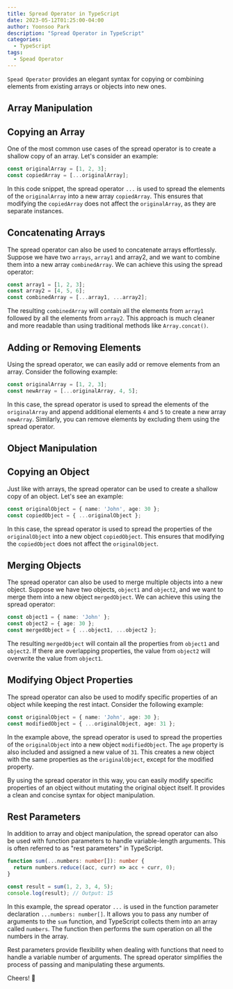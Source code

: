 ```yaml
---
title: Spread Operator in TypeScript
date: 2023-05-12T01:25:00-04:00
author: Yoonsoo Park
description: "Spread Operator in TypeScript"
categories:
  - TypeScript
tags:
  - Spead Operator
---
```


`Spead Operator` provides an elegant syntax for copying or combining elements from existing arrays or objects into new ones.

## Array Manipulation
## Copying an Array
One of the most common use cases of the spread operator is to create a shallow copy of an array. Let's consider an example:

```ts
const originalArray = [1, 2, 3];
const copiedArray = [...originalArray];
```

In this code snippet, the spread operator `...` is used to spread the elements of the `originalArray` into a new array `copiedArray`. This ensures that modifying the `copiedArray` does not affect the `originalArray`, as they are separate instances.

## Concatenating Arrays
The spread operator can also be used to concatenate arrays effortlessly. Suppose we have two `arrays`, `array1` and array2, and we want to combine them into a new array `combinedArray`. We can achieve this using the spread operator:

```ts
const array1 = [1, 2, 3];
const array2 = [4, 5, 6];
const combinedArray = [...array1, ...array2];
```

The resulting `combinedArray` will contain all the elements from `array1` followed by all the elements from `array2`. This approach is much cleaner and more readable than using traditional methods like `Array.concat()`.

## Adding or Removing Elements
Using the spread operator, we can easily add or remove elements from an array. Consider the following example:

```ts
const originalArray = [1, 2, 3];
const newArray = [...originalArray, 4, 5];
```

In this case, the spread operator is used to spread the elements of the `originalArray` and append additional elements `4` and `5` to create a new array `newArray`. Similarly, you can remove elements by excluding them using the spread operator.

## Object Manipulation
## Copying an Object
Just like with arrays, the spread operator can be used to create a shallow copy of an object. Let's see an example:

```ts
const originalObject = { name: 'John', age: 30 };
const copiedObject = { ...originalObject };
```

In this case, the spread operator is used to spread the properties of the `originalObject` into a new object `copiedObject`. This ensures that modifying the `copiedObject` does not affect the `originalObject`.

## Merging Objects
The spread operator can also be used to merge multiple objects into a new object. Suppose we have two objects, `object1` and `object2`, and we want to merge them into a new object `mergedObject`. We can achieve this using the spread operator:

```ts
const object1 = { name: 'John' };
const object2 = { age: 30 };
const mergedObject = { ...object1, ...object2 };
```

The resulting `mergedObject` will contain all the properties from `object1` and `object2`. If there are overlapping properties, the value from `object2` will overwrite the value from `object1`.

## Modifying Object Properties
The spread operator can also be used to modify specific properties of an object while keeping the rest intact. Consider the following example:

```ts
const originalObject = { name: 'John', age: 30 };
const modifiedObject = { ...originalObject, age: 31 };
```

In the example above, the spread operator is used to spread the properties of the `originalObject` into a new object `modifiedObject`. The `age` property is also included and assigned a new value of `31`. This creates a new object with the same properties as the `originalObject`, except for the modified property.

By using the spread operator in this way, you can easily modify specific properties of an object without mutating the original object itself. It provides a clean and concise syntax for object manipulation.

## Rest Parameters
In addition to array and object manipulation, the spread operator can also be used with function parameters to handle variable-length arguments. This is often referred to as "rest parameters" in TypeScript.

```ts
function sum(...numbers: number[]): number {
  return numbers.reduce((acc, curr) => acc + curr, 0);
}

const result = sum(1, 2, 3, 4, 5);
console.log(result); // Output: 15
```

In this example, the spread operator `...` is used in the function parameter declaration `...numbers: number[]`. It allows you to pass any number of arguments to the `sum` function, and TypeScript collects them into an array called `numbers`. The function then performs the sum operation on all the numbers in the array.

Rest parameters provide flexibility when dealing with functions that need to handle a variable number of arguments. The spread operator simplifies the process of passing and manipulating these arguments.

Cheers! 🍺
